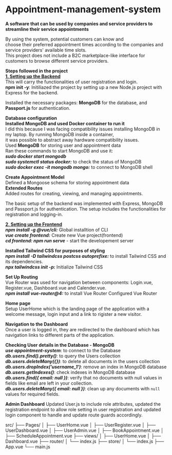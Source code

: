 # Appointment-management-system
**A software that can be used by companies and service providers to streamline their service appointments**  

By using the system, potential customers can know and  
choose their preferred appointment times according to the companies and service providers' available time slots.  
This project does not include a B2C marketplace-like interface for customers to browse different service providers.

**Steps followed in the project**  
**<u>1. Setting up the Backend</u>**  
This will carry the functionalities of user registration and login.  
**npm init -y**: Initiliazed the project by setting up a new Node.js project with Express for the backend. 

Installed the necessary packages: **MongoDB** for the database, and **Passport.js** for authentication. 

**Database configuration**  
**Installed MongoDB and used Docker container to run it**  
I did this because I was facing compatibility issues installing MongoDB in my laptop. By running MongoDB inside a container,  
it was possible to abstract away hardware compatibility issues.  
Used **MongoDB** for storing user and appointment data  
Ran these commands to start MongoDB and use it:  
***sudo docker start mongodb***  
***sudo systemctl status docker:*** to check the status of MongoDB  
***sudo docker exec -it mongodb mongo:*** to connect to MongoDB shell 

**Create Appointment Model**  
Defined a Mongoose schema for storing appointment data  
**Extended Routes**  
Added routes for creating, viewing, and managing appointments.  

The basic setup of the backend was implemented with Express, MongoDB and Passport.js for authentication. The setup includes  the functionalities for registration and logging-in. 

**<u>2. Setting up the Frontend</u>**  
***npm install -g @vue/cli:*** Global installtion of CLI  
***vue create frontend:*** Create new Vue project(frontend)  
***cd frontend: npm run serve*** - start the developement server

**Installed Tailwind CSS for purposes of styling**  
***npm install -D tailwindcss postcss autoprefixe:*** to install Tailwind CSS and its dependencies.  
***npx tailwindcss init -p:*** Initialize Tailwind CSS

**Set Up Routing**  
Vue Router was used for navigation between components: Login.vue, Register.vue, Dashboard.vue and Calender.vue.  
***npm install vue-router@4:*** to install Vue Router
Configured Vue Router

**Home page**  
Setup UserHome which is the landing page of the application with a welcome message, login input and a link to rigister a new visitor.

**Navigation to the Dashboard**  
Once a user is logged in, they are redirected to the dashboard which has navigation links to different parts of the application. 

**Checking User details in the Database - MongoDB**  
***use appointment-system***: to connect to the Database  
***db.users.find().pretty()***: to query the Users collection 
***db.users.deleteMany({})***: to delete all documents in the users collection  
***db.users.dropIndex('username_1')***: remove an index in MongoDB database  
***db.users.getIndexes()***: check indexes in MongoDB database  
***db.users.find({ email: null })***: verify that no documents with null values in fields like email are left in your collection.  
***db.users.deleteMany({ email: null })***: clean up any documents with `null` values for required fields. 

**Admin Dashboard**
Updated User.js to include role attributes, updated the registration endpoint to allow role setting in user registration and updated login component to handle and update route guards accordingly.




src/
├── Pages/
│   ├── UserHome.vue
│   ├── UserRegister.vue
│   ├── UserDashboard.vue
│   ├── UserAdmin.vue
│   ├── BookAppointment.vue
│   ├── ScheduleAppointment.vue
├── views/
│   ├── UserHome.vue
│   ├── Dashboard.vue
├── router/
│   └── index.js
├── store/
│   └── index.js
├── App.vue
└── main.js









